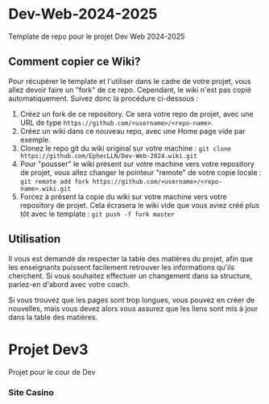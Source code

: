# Dev-Web-2024-2025

Template de repo pour le projet Dev Web 2024-2025

## Comment copier ce Wiki?

Pour récupérer le template et l'utiliser dans le cadre de votre projet, vous allez devoir faire un "fork" de ce repo. Cependant, le wiki n'est pas copié automatiquement. Suivez donc la procédure ci-dessous :

1.  Créez un fork de ce repository. Ce sera votre repo de projet, avec une URL de type `https://github.com/<username>/<repo-name>`.
2.  Créez un wiki dans ce nouveau repo, avec une Home page vide par exemple.
3.  Clonez le repo git du wiki original sur votre machine : `git clone https://github.com/EphecLLN/Dev-Web-2024.wiki.git`
4.  Pour "pousser" le wiki présent sur votre machine vers votre repository de projet, vous allez changer le pointeur "remote" de votre copie locale :
    `git remote add fork https://github.com/<username>/<repo-name>.wiki.git`
5.  Forcez à présent la copie du wiki sur votre machine vers votre repository de projet. Cela écrasera le wiki vide que vous aviez créé plus tôt avec le template : `git push -f fork master`

## Utilisation

Il vous est demandé de respecter la table des matières du projet, afin que les enseignants puissent facilement retrouver les informations qu'ils cherchent. Si vous souhaitez effectuer un changement dans sa structure, parlez-en d'abord avec votre coach.

Si vous trouvez que les pages sont trop longues, vous pouvez en créer de nouvelles, mais vous devez alors vous assurez que les liens sont mis à jour dans la table des matières.

# Projet Dev3

Projet pour le cour de Dev

### Site Casino
